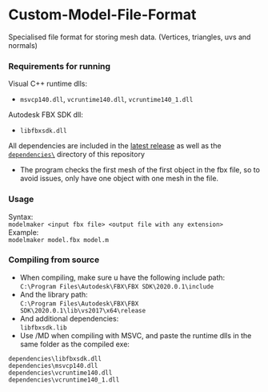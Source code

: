 # Custom-Model-File-Format
Specialised file format for storing mesh data. (Vertices, triangles, uvs and normals)

### Requirements for running
Visual C++ runtime dlls:
- `msvcp140.dll`, `vcruntime140.dll`, `vcruntime140_1.dll`  

Autodesk FBX SDK dll:
- `libfbxsdk.dll`  

All dependencies are included in the [latest release](https://github.com/michael-gif/Custom-Model-File-Format/releases/tag/1.0.0)
as well as the [`dependencies\`](https://github.com/michael-gif/Custom-Model-File-Format/tree/main/dependencies) directory of this repository
- The program checks the first mesh of the first object in the fbx file, so to
avoid issues, only have one object with one mesh in the file.

### Usage
Syntax:  
`modelmaker <input fbx file> <output file with any extension>`  
Example:  
`modelmaker model.fbx model.m`

### Compiling from source
- When compiling, make sure u have the following include path:  
`C:\Program Files\Autodesk\FBX\FBX SDK\2020.0.1\include`  
- And the library path:  
`C:\Program Files\Autodesk\FBX\FBX SDK\2020.0.1\lib\vs2017\x64\release`  
- And additional dependencies:  
`libfbxsdk.lib`  
- Use /MD when compiling with MSVC, and paste the runtime dlls in the same folder
as the compiled exe:
```
dependencies\libfbxsdk.dll
dependencies\msvcp140.dll
dependencies\vcruntime140.dll
dependencies\vcruntime140_1.dll
```